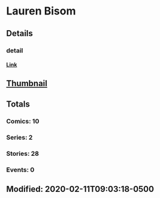 # Lauren  Bisom 
## Details
### detail
#### [Link](http://marvel.com/comics/creators/14038/lauren_bisom?utm_campaign=apiRef&utm_source=225578a89fc76f3d20fbffda5d17a88d)
## [Thumbnail](http://i.annihil.us/u/prod/marvel/i/mg/b/40/image_not_available.jpg)
## Totals
### Comics: 10
### Series: 2
### Stories: 28
### Events: 0
## Modified: 2020-02-11T09:03:18-0500